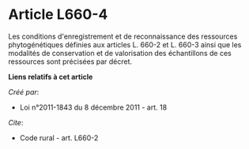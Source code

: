 # Article L660-4

Les conditions d'enregistrement et de reconnaissance des ressources phytogénétiques définies aux articles L. 660-2 et L.
660-3 ainsi que les modalités de conservation et de valorisation des échantillons de ces ressources sont précisées par
décret.

**Liens relatifs à cet article**

_Créé par_:

  - Loi n°2011-1843 du 8 décembre 2011 - art. 18

_Cite_:

  - Code rural - art. L660-2
